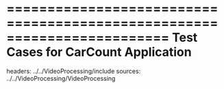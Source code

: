 ========================================================================
    Test Cases for CarCount Application
========================================================================

headers: ../../VideoProcessing/include
sources: ../../VideoProcessing/VideoProcessing
